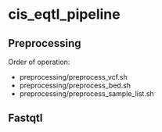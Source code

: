 # cis_eqtl_pipeline

## Preprocessing

Order of operation:
- preprocessing/preprocess_vcf.sh
- preprocessing/preprocess_bed.sh
- preprocessing/preprocess_sample_list.sh

## Fastqtl


